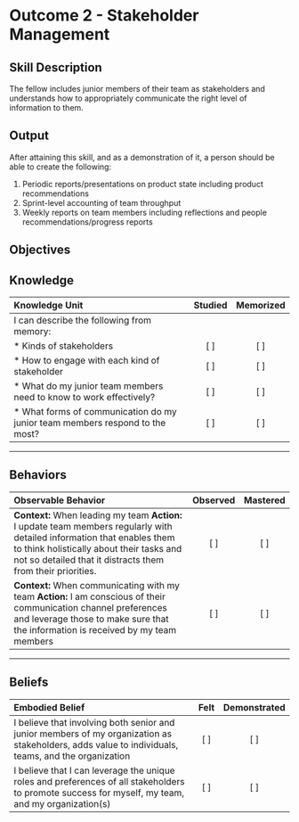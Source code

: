 # Outcome 2 - Stakeholder Management

**Skill Description**
----------
The fellow includes junior members of their team as stakeholders and understands how to appropriately communicate the right level of information to them.

**Output**
----------
After attaining this skill, and as a demonstration of it, a person should be able to create the following:

1. Periodic reports/presentations on product state including product recommendations
2. Sprint-level accounting of team throughput
3. Weekly reports on team members including reflections and people recommendations/progress reports


**Objectives**
----------
## **Knowledge**


| Knowledge Unit   |      Studied      | Memorized |
|:-------------|:------------------:|:--------:|
| I can describe the following from memory: | | |
| * Kinds of stakeholders | [ ] | [ ]  |
| * How to engage with each kind of stakeholder     | [ ] | [ ]  |
| * What do my junior team members need to know to work effectively?    | [ ] | [ ]  |
| * What forms of communication do my junior team members respond to the most?   | [ ] | [ ]  |


----------


## **Behaviors**

| Observable Behavior   |      Observed      | Mastered |
|:-------------|:------------------:|:--------:|
| **Context:** When leading my team **Action:** I update team members regularly with detailed information that enables them to think holistically about their tasks and not so detailed that it distracts them from their priorities.  | [ ] | [ ]  |
| **Context:** When communicating with my team **Action:** I am conscious of their communication channel preferences and leverage those to make sure that the information is received by my team members |   [ ]   |   [ ]  |

----------


## **Beliefs**


| Embodied Belief   |      Felt      | Demonstrated |
|:-------------|:------------------:|:--------:|
| I believe that involving both senior and junior members of my organization as stakeholders, adds value to individuals, teams, and the organization | [ ] | [ ]  |
| I believe that I can leverage the unique roles and preferences of all stakeholders to promote success for myself, my team, and my organization(s) | [ ] | [ ]  |
